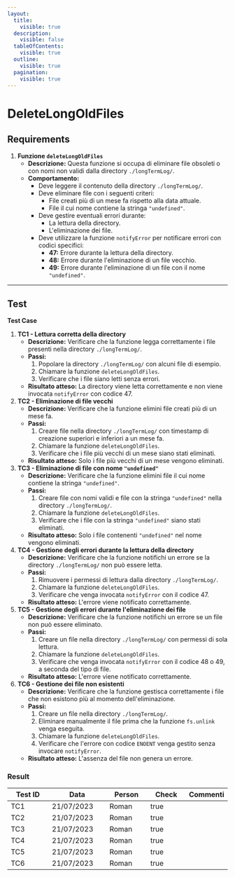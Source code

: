 ```yaml
---
layout:
  title:
    visible: true
  description:
    visible: false
  tableOfContents:
    visible: true
  outline:
    visible: true
  pagination:
    visible: true
---
```


# DeleteLongOldFiles

## **Requirements**

1. **Funzione `deleteLongOldFiles`**
   * **Descrizione:** Questa funzione si occupa di eliminare file obsoleti o con nomi non validi dalla directory `./longTermLog/`.
   * **Comportamento:**
     * Deve leggere il contenuto della directory `./longTermLog/`.
     * Deve eliminare file con i seguenti criteri:
       * File creati più di un mese fa rispetto alla data attuale.
       * File il cui nome contiene la stringa `"undefined"`.
     * Deve gestire eventuali errori durante:
       * La lettura della directory.
       * L'eliminazione dei file.
     * Deve utilizzare la funzione `notifyError` per notificare errori con codici specifici:
       * **47:** Errore durante la lettura della directory.
       * **48:** Errore durante l'eliminazione di un file vecchio.
       * **49:** Errore durante l'eliminazione di un file con il nome `"undefined"`.

***

## **Test**

**Test Case**

1. **TC1 - Lettura corretta della directory**
   * **Descrizione:** Verificare che la funzione legga correttamente i file presenti nella directory `./longTermLog/`.
   * **Passi:**
     1. Popolare la directory `./longTermLog/` con alcuni file di esempio.
     2. Chiamare la funzione `deleteLongOldFiles`.
     3. Verificare che i file siano letti senza errori.
   * **Risultato atteso:** La directory viene letta correttamente e non viene invocata `notifyError` con codice 47.
2. **TC2 - Eliminazione di file vecchi**
   * **Descrizione:** Verificare che la funzione elimini file creati più di un mese fa.
   * **Passi:**
     1. Creare file nella directory `./longTermLog/` con timestamp di creazione superiori e inferiori a un mese fa.
     2. Chiamare la funzione `deleteLongOldFiles`.
     3. Verificare che i file più vecchi di un mese siano stati eliminati.
   * **Risultato atteso:** Solo i file più vecchi di un mese vengono eliminati.
3. **TC3 - Eliminazione di file con nome `"undefined"`**
   * **Descrizione:** Verificare che la funzione elimini file il cui nome contiene la stringa `"undefined"`.
   * **Passi:**
     1. Creare file con nomi validi e file con la stringa `"undefined"` nella directory `./longTermLog/`.
     2. Chiamare la funzione `deleteLongOldFiles`.
     3. Verificare che i file con la stringa `"undefined"` siano stati eliminati.
   * **Risultato atteso:** Solo i file contenenti `"undefined"` nel nome vengono eliminati.
4. **TC4 - Gestione degli errori durante la lettura della directory**
   * **Descrizione:** Verificare che la funzione notifichi un errore se la directory `./longTermLog/` non può essere letta.
   * **Passi:**
     1. Rimuovere i permessi di lettura dalla directory `./longTermLog/`.
     2. Chiamare la funzione `deleteLongOldFiles`.
     3. Verificare che venga invocata `notifyError` con il codice 47.
   * **Risultato atteso:** L'errore viene notificato correttamente.
5. **TC5 - Gestione degli errori durante l'eliminazione dei file**
   * **Descrizione:** Verificare che la funzione notifichi un errore se un file non può essere eliminato.
   * **Passi:**
     1. Creare un file nella directory `./longTermLog/` con permessi di sola lettura.
     2. Chiamare la funzione `deleteLongOldFiles`.
     3. Verificare che venga invocata `notifyError` con il codice 48 o 49, a seconda del tipo di file.
   * **Risultato atteso:** L'errore viene notificato correttamente.
6. **TC6 - Gestione dei file non esistenti**
   * **Descrizione:** Verificare che la funzione gestisca correttamente i file che non esistono più al momento dell'eliminazione.
   * **Passi:**
     1. Creare un file nella directory `./longTermLog/`.
     2. Eliminare manualmente il file prima che la funzione `fs.unlink` venga eseguita.
     3. Chiamare la funzione `deleteLongOldFiles`.
     4. Verificare che l'errore con codice `ENOENT` venga gestito senza invocare `notifyError`.
   * **Risultato atteso:** L'assenza del file non genera un errore.

### Result

<table><thead><tr><th width="104">Test ID</th><th width="128">Data</th><th width="91">Person</th><th width="85" data-type="checkbox">Check</th><th>Commenti</th></tr></thead><tbody><tr><td>TC1</td><td>21/07/2023</td><td>Roman</td><td>true</td><td></td></tr><tr><td>TC2</td><td>21/07/2023</td><td>Roman</td><td>true</td><td></td></tr><tr><td>TC3</td><td>21/07/2023</td><td>Roman</td><td>true</td><td></td></tr><tr><td>TC4</td><td>21/07/2023</td><td>Roman</td><td>true</td><td></td></tr><tr><td>TC5</td><td>21/07/2023</td><td>Roman</td><td>true</td><td></td></tr><tr><td>TC6</td><td>21/07/2023</td><td>Roman</td><td>true</td><td></td></tr></tbody></table>
